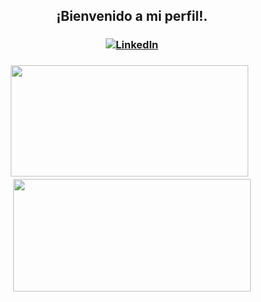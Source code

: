 <h2 align="center"> 
  ¡Bienvenido a mi perfil!. 
</h2>

<h3 align="center">
  <a href="https://www.linkedin.com/in/rcobain/"><img alt="LinkedIn" src="https://img.shields.io/badge/LinkedIn-Carlos%20Cobián%20Mora-blue?style=flat-square&logo=linkedin"></a>
</h3>

<h3 align="center">
  <img height="178em" width="380em" src="https://github-readme-stats.vercel.app/api?username=RekonxCarloz&theme=dracula" />
&nbsp  
  <img height="180em" width="380em" src="https://github-readme-stats.vercel.app/api/top-langs/?username=RekonxCarloz&layout=compact&theme=dracula&hide_title=true" />
</h3>
<!--
**RekonxCarloz/RekonxCarloz** is a ✨ _special_ ✨ repository because its `README.md` (this file) appears on your GitHub profile.

Here are some ideas to get you started:

- 🔭 I’m currently working on ...
- 🌱 I’m currently learning ...
- 👯 I’m looking to collaborate on ...
- 🤔 I’m looking for help with ...
- 💬 Ask me about ...
- 📫 How to reach me: ...
- 😄 Pronouns: ...
- ⚡ Fun fact: ...
-->
